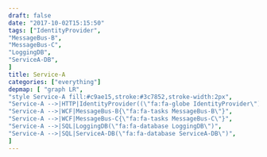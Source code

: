 ```yaml
---
draft: false
date: "2017-10-02T15:15:50"
tags: ["IdentityProvider",
"MessageBus-B",
"MessageBus-C",
"LoggingDB",
"ServiceA-DB",
]
title: Service-A
categories: ["everything"]
depmap: [ "graph LR",
"style Service-A fill:#c9ae15,stroke:#3c7852,stroke-width:2px",
"Service-A -->|HTTP|IdentityProvider((\"fa:fa-globe IdentityProvider\"))",
"Service-A -->|WCF|MessageBus-B{\"fa:fa-tasks MessageBus-B\"}",
"Service-A -->|WCF|MessageBus-C{\"fa:fa-tasks MessageBus-C\"}",
"Service-A -->|SQL|LoggingDB(\"fa:fa-database LoggingDB\")",
"Service-A -->|SQL|ServiceA-DB(\"fa:fa-database ServiceA-DB\")",
]
---
```

			